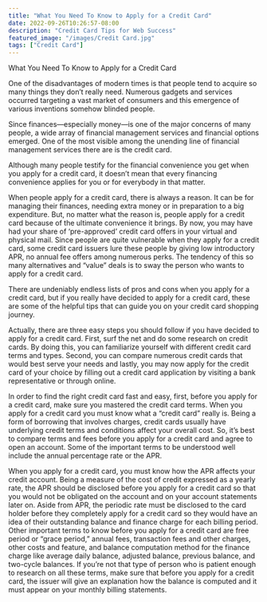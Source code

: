 ```yaml
---
title: "What You Need To Know to Apply for a Credit Card"
date: 2022-09-26T10:26:57-08:00
description: "Credit Card Tips for Web Success"
featured_image: "/images/Credit Card.jpg"
tags: ["Credit Card"]
---
```


What You Need To Know to Apply for a Credit Card 

One of the disadvantages of modern times is that people tend to acquire so many things they don’t really need. Numerous gadgets and services occurred targeting a vast market of consumers and this emergence of various inventions somehow blinded people. 

Since finances—especially money—is one of the major concerns of many people, a wide array of financial management services and financial options emerged. One of the most visible among the unending line of financial management services there are is the credit card. 

Although many people testify for the financial convenience you get when you apply for a credit card, it doesn’t mean that every financing convenience applies for you or for everybody in that matter. 

When people apply for a credit card, there is always a reason. It can be for managing their finances, needing extra money or in preparation to a big expenditure. But, no matter what the reason is, people apply for a credit card because of the ultimate convenience it brings. By now, you may have had your share of ‘pre-approved’ credit card offers in your virtual and physical mail. Since people are quite vulnerable when they apply for a credit card, some credit card issuers lure these people by giving low introductory APR, no annual fee offers among numerous perks. The tendency of this so many alternatives and “value” deals is to sway the person who wants to apply for a credit card. 

There are undeniably endless lists of pros and cons when you apply for a credit card, but if you really have decided to apply for a credit card, these are some of the helpful tips that can guide you on your credit card shopping journey. 

Actually, there are three easy steps you should follow if you have decided to apply for a credit card. First, surf the net and do some research on credit cards. By doing this, you can familiarize yourself with different credit card terms and types. Second, you can compare numerous credit cards that would best serve your needs and lastly, you may now apply for the credit card of your choice by filling out a credit card application by visiting a bank representative or through online. 

In order to find the right credit card fast and easy, first, before you apply for a credit card, make sure you mastered the credit card terms. When you apply for a credit card you must know what a “credit card” really is. Being a form of borrowing that involves charges, credit cards usually have underlying credit terms and conditions affect your overall cost. So, it’s best to compare terms and fees before you apply for a credit card and agree to open an account. Some of the important terms to be understood well include the annual percentage rate or the APR. 

When you apply for a credit card, you must know how the APR affects your credit account. Being a measure of the cost of credit expressed as a yearly rate, the APR should be disclosed before you apply for a credit card so that you would not be obligated on the account and on your account statements later on. Aside from APR, the periodic rate must be disclosed to the card holder before they completely apply for a credit card so they would have an idea of their outstanding balance and finance charge for each billing period. Other important terms to know before you apply for a credit card are free period or “grace period,” annual fees, transaction fees and other charges, other costs and feature, and balance computation method for the finance charge like average daily balance, adjusted balance, previous balance, and two-cycle balances. If you’re not that type of person who is patient enough to research on all these terms, make sure that before you apply for a credit card, the issuer will give an explanation how the balance is computed and it must appear on your monthly billing statements.

